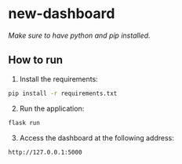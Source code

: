 # new-dashboard

*Make sure to have python and pip installed.*

## How to run

1. Install the requirements:

```bash
pip install -r requirements.txt
```

2. Run the application:

```bash
flask run
```

3. Access the dashboard at the following address:

```bash
http://127.0.0.1:5000
```
